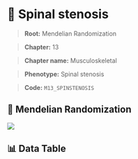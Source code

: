 # 🧪 Spinal stenosis

> **Root:** Mendelian Randomization

> **Chapter:** 13  

> **Chapter name:** Musculoskeletal

> **Phenotype:** Spinal stenosis  

> **Code:** `M13_SPINSTENOSIS`

## 🧬 Mendelian Randomization  

<img src="/MR/Figures/Forward/M13_SPINSTENOSIS.png"/>

## 📊 Data Table

<CsvTableMRF src="/MR/Data/Forward/M13_SPINSTENOSIS.csv"/>
